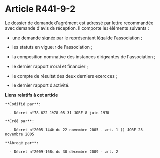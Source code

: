 # Article R441-9-2

Le dossier de demande d'agrément est adressé par lettre recommandée avec demande d'avis de réception. Il comporte les
éléments suivants :

- une demande signée par le représentant légal de l'association ;

- les statuts en vigueur de l'association ;

- la composition nominative des instances dirigeantes de l'association ;

- le dernier rapport moral et financier ;

- le compte de résultat des deux derniers exercices ;

- le dernier rapport d'activité.

**Liens relatifs à cet article**

	**Codifié par**:

	  - Décret n°78-622 1978-05-31 JORF 8 juin 1978

	**Créé par**:

	  - Décret n°2005-1440 du 22 novembre 2005 - art. 1 () JORF 23 novembre 2005

	**Abrogé par**:

	  - Décret n°2009-1684 du 30 décembre 2009 - art. 2
